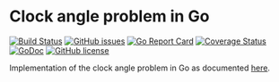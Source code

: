 # Clock angle problem in Go
[![Build Status](https://travis-ci.com/T-PWK/go-clock-angle.svg?branch=master)](https://travis-ci.com/T-PWK/go-clock-angle)
[![GitHub issues](https://img.shields.io/github/issues/T-PWK/go-clock-angle.svg)](https://github.com/T-PWK/go-clock-angle/issues)
[![Go Report Card](https://goreportcard.com/badge/github.com/T-PWK/go-clock-angle)](https://goreportcard.com/report/github.com/T-PWK/go-clock-angle)
[![Coverage Status](https://coveralls.io/repos/github/T-PWK/go-clock-angle/badge.svg?branch=master)](https://coveralls.io/github/T-PWK/go-clock-angle?branch=master)
[![GoDoc](https://godoc.org/github.com/T-PWK/go-clock-angle?status.svg)](https://godoc.org/github.com/T-PWK/go-clock-angle) 
[![GitHub license](https://img.shields.io/badge/license-MIT-blue.svg)](http://blog.abelotech.com/mit-license)


Implementation of the clock angle problem in Go as documented [here](https://blog.abelotech.com/posts/clock-angle-problem-golang/).
